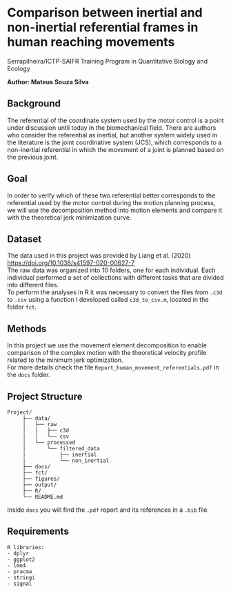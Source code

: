 # Comparison between inertial and non-inertial referential frames in human reaching movements

Serrapilheira/ICTP-SAIFR Training Program in Quantitative Biology and Ecology

**Author: Mateus Souza Silva** 

## Background

The referential of the coordinate system used by the motor control is a point under discussion until today in the biomechanical field. 
There are authors who consider the referential as inertial, but another system widely used in the literature is the joint coordinative system (JCS), 
which corresponds to a non-inertial referential in which the movement of a joint is planned based on the previous joint.

## Goal

In order to verify which of these two referential better corresponds to the referential used by the motor control during
the motion planning process, we will use the decomposition method into motion elements and compare it with the theoretical jerk minimization curve.

## Dataset

The data used in this project was provided by Liang et al. (2020) <https://doi.org/10.1038/s41597-020-00627-7>
<br>
The raw data was organized into 10 folders, one for each individual. Each individual performed a set of collections with different tasks that are divided into different files.
<br>
To perform the analyses in R it was necessary to convert the files from ```.c3d``` to ```.csv``` using a function I developed called ```c3d_to_csv.m```, located in the folder ```fct```.

## Methods

In this project we use the movement element decomposition to enable comparison of the complex motion with the theoretical velocity profile related to the minimum jerk optimization. 
<br>
For more details check the file ```Report_human_movement_referentials.pdf``` in the ```docs``` folder.

## Project Structure

```
Project/
     ├── data/
     │   ├── raw
     |   |   ├── c3d
     |   |   └── csv
     │   └── processed
     |       └── filtered_data
     |           ├── inertial
     |           └── non_inertial
     ├── docs/
     ├── fct/
     ├── figures/
     ├── output/
     ├── R/
     └── README.md
```

Inside ```docs``` you will find the ```.pdf``` report and its references in a ```.bib``` file


## Requirements

```
R libraries:
- dplyr
- ggplot2
- lme4
- pracma
- stringi
- signal
```
